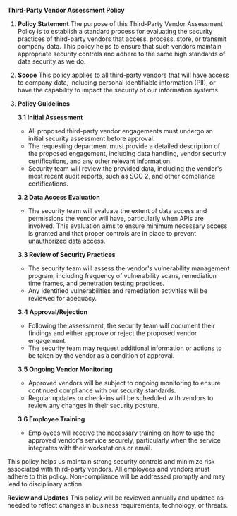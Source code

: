 **Third-Party Vendor Assessment Policy**

1. **Policy Statement**
The purpose of this Third-Party Vendor Assessment Policy is to establish a standard process for evaluating the security practices of third-party vendors that access, process, store, or transmit company data. This policy helps to ensure that such vendors maintain appropriate security controls and adhere to the same high standards of data security as we do.

2. **Scope**
This policy applies to all third-party vendors that will have access to company data, including personal identifiable information (PII), or have the capability to impact the security of our information systems.

3. **Policy Guidelines**

   **3.1 Initial Assessment**

   - All proposed third-party vendor engagements must undergo an initial security assessment before approval.
   - The requesting department must provide a detailed description of the proposed engagement, including data handling, vendor security certifications, and any other relevant information.
   - Security team will review the provided data, including the vendor's most recent audit reports, such as SOC 2, and other compliance certifications.
   
   **3.2 Data Access Evaluation**

   - The security team will evaluate the extent of data access and permissions the vendor will have, particularly when APIs are involved. This evaluation aims to ensure minimum necessary access is granted and that proper controls are in place to prevent unauthorized data access.

   **3.3 Review of Security Practices**

   - The security team will assess the vendor's vulnerability management program, including frequency of vulnerability scans, remediation time frames, and penetration testing practices.
   - Any identified vulnerabilities and remediation activities will be reviewed for adequacy.

   **3.4 Approval/Rejection**

   - Following the assessment, the security team will document their findings and either approve or reject the proposed vendor engagement.
   - The security team may request additional information or actions to be taken by the vendor as a condition of approval.

   **3.5 Ongoing Vendor Monitoring**

   - Approved vendors will be subject to ongoing monitoring to ensure continued compliance with our security standards.
   - Regular updates or check-ins will be scheduled with vendors to review any changes in their security posture.

   **3.6 Employee Training**

   - Employees will receive the necessary training on how to use the approved vendor's service securely, particularly when the service integrates with their workstations or email.

This policy helps us maintain strong security controls and minimize risk associated with third-party vendors. All employees and vendors must adhere to this policy. Non-compliance will be addressed promptly and may lead to disciplinary action.

**Review and Updates**
This policy will be reviewed annually and updated as needed to reflect changes in business requirements, technology, or threats.

